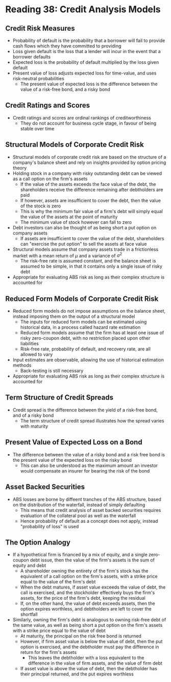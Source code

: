 # Reading 38: Credit Analysis Models

## Credit Risk Measures

- Probability of default is the probability that a borrower will fail to provide cash flows which they have committed to providing
- Loss given default is the loss that a lender will incur in the event that a borrower defaults
- Expected loss is the probability of default multiplied by the loss given default
- Present value of loss adjusts expected loss for time-value, and uses risk-neutral probabilities
  - The present value of expected loss is the difference between the value of a risk-free bond, and a risky bond

## Credit Ratings and Scores

- Credit ratings and scores are ordinal rankings of creditworthiness
  - They do not account for business cycle stage, in favour of being stable over time

## Structural Models of Corporate Credit Risk

- Structural models of corporate credit risk are based on the structure of a company's balance sheet and rely on insights provided by option pricing theory
- Holding stock in a company with risky outstanding debt can be viewed as a call option on the firm's assets
  - If the value of the assets exceeds the face value of the debt, the shareholders receive the difference remaining after debtholders are paid
  - If however, assets are insufficient to cover the debt, then the value of the stock is zero
  - This is why the minimum fair value of a firm's debt will simply equal the value of the assets at the point of maturity
  - The minimum value of stock however can fall to zero
- Debt investors can also be thought of as being short a put option on company assets
  - If assets are insufficient to cover the value of the debt, shareholders can "exercise the put option" to sell the assets at face value
- Structural models assume that company assets trade in a frictionless market with a mean return of $\mu$ and a variance of $\sigma^2$
  - The risk-free rate is assumed constant, and the balance sheet is assumed to be simple, in that it contains only a single issue of risky debt
- Appropriate for evaluating ABS risk as long as their complex structure is accounted for

## Reduced Form Models of Corporate Credit Risk

- Reduced form models do not impose assumptions on the balance sheet, instead imposing them on the output of a structural model
  - The inputs for reduced form models can be estimated using historical data, in a process called hazard rate estimation
  - Reduced form models assume that the firm has at least one issue of risky zero-coupon debt, with no restriction placed upon other liabilities
  - Risk-free rate, probability of default, and recovery rate, are all allowed to vary
- Input estimates are observable, allowing the use of historical estimation methods
  - Back-testing is still necessary
- Appropriate for evaluating ABS risk as long as their complex structure is accounted for

## Term Structure of Credit Spreads

- Credit spread is the difference between the yield of a risk-free bond, and of a risky bond
  - The term structure of credit spread illustrates how the spread varies with maturity

## Present Value of Expected Loss on a Bond

- The difference between the value of a risky bond and a risk free bond is the present value of the expected loss on the risky bond
  - This can also be understood as the maximum amount an investor would compensate an insurer for bearing the risk of the bond

## Asset Backed Securities

- ABS losses are borne by diffeent tranches of the ABS structure, based on the distribution of the waterfall, instead of simply defaulting
  - This means that credit analysis of asset backed securities requires evaluation of the collateral pool as well as the waterfall
  - Hence probability of default as a concept does not apply, instead "probability of loss" is used

## The Option Analogy

- If a hypothetical firm is financed by a mix of equity, and a single zero-coupon debt issue, then the value of the firm's assets is the sum of equity and debt
  - A shareholder owning the entirety of the firm's stock has the equivalent of a call option on the firm's assets, with a strike price equal to the value of the firm's debt
  - When the debt matures, if asset value exceeds the value of debt, the call is exercised, and the stockholder effectively buys the firm's assets, for the price of the firm's debt, keeping the residual
  - If, on the other hand, the value of debt exceeds assets, then the option expires worthless, and debtholders are left to cover the shortfall
- Similarly, owning the firm's debt is analogous to owning risk-free debt of the same value, as well as being short a put option on the firm's assets with a strike price equal to the value of debt
  - At maturity, the principal on the risk free bond is returned
  - However, if firm asset value is below the value of debt, then the put option is exercised, and the debtholder must pay the difference in return for the firm's assets
    - This leaves the debtholder with a loss equivalent to the difference in the value of firm assets, and the value of firm debt
  - If asset value is above the value of debt, then the debtholder has their principal returned, and the put expires worthless